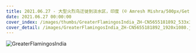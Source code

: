 ```yaml
---
title: 2021.06.27 - 大型火烈鸟迁徙到淡水区，印度 (© Amresh Mishra/500px/Getty Images)
date: 2021.06.27 00:00:00
cover_index: /images/thumbs/GreaterFlamingosIndia_ZH-CN5655181892_533x300.jpg
cover_detail: /images/GreaterFlamingosIndia_ZH-CN5655181892_1920x1080.jpg
---
```


![GreaterFlamingosIndia](/images/GreaterFlamingosIndia_ZH-CN5655181892_1920x1080.jpg)
